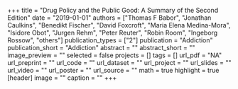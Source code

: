 +++
title = "Drug Policy and the Public Good: A Summary of the Second Edition"
date = "2019-01-01"
authors = ["Thomas F Babor", "Jonathan Caulkins", "Benedikt Fischer", "David Foxcroft", "Maria Elena Medina-Mora", "Isidore Obot", "Jurgen Rehm", "Peter Reuter", "Robin Room", "Ingeborg Rossow", "others"]
publication_types = ["2"]
publication = "Addiction"
publication_short = "Addiction"
abstract = ""
abstract_short = ""
image_preview = ""
selected = false
projects = []
tags = []
url_pdf = "NA"
url_preprint = ""
url_code = ""
url_dataset = ""
url_project = ""
url_slides = ""
url_video = ""
url_poster = ""
url_source = ""
math = true
highlight = true
[header]
image = ""
caption = ""
+++
